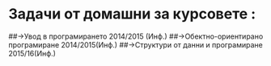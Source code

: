 # Задачи от домашни за курсовете :
##->Увод в програмирането 2014/2015 (Инф.)
##->Обектно-ориентирано програмиране 2014/2015(Инф.)
##->Структури от данни и програмиране 2015/16(Инф.)
